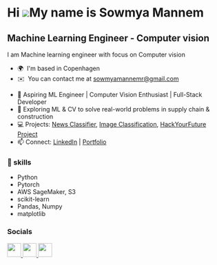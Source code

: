 
Hi ![](https://user-images.githubusercontent.com/18350557/176309783-0785949b-9127-417c-8b55-ab5a4333674e.gif)My name is Sowmya Mannem
=====================================================================================================================================

Machine Learning Engineer - Computer vision
------------------

I am Machine learning engineer with focus on Computer vision

* 🌍  I'm based in Copenhagen
* ✉️  You can contact me at [sowmyamannemr@gmail.com](mailto:sowmyamannemr@gmail.com)
- 🌱 Aspiring ML Engineer | Computer Vision Enthusiast | Full-Stack Developer
- 🚀 Exploring ML & CV to solve real-world problems in supply chain & construction
- 💻 Projects: [News Classifier](link), [Image Classification](link), [HackYourFuture Project](link)
- 📫 Connect: [LinkedIn](linkedin.com/in/sowmyamannem) | [Portfolio]([link](https://sowmya1408.github.io/portfolio))


### 🔹 skills
- Python
- Pytorch
- AWS SageMaker, S3
- scikit-learn
- Pandas, Numpy
- matplotlib


### Socials

<p align="left"> <a href="https://discord.com/users/sowmyamannem" target="_blank" rel="noreferrer"> <picture> <source media="(prefers-color-scheme: dark)" srcset="undefined" /> <source media="(prefers-color-scheme: light)" srcset="https://raw.githubusercontent.com/danielcranney/readme-generator/main/public/icons/socials/discord.svg" /> <img src="https://raw.githubusercontent.com/danielcranney/readme-generator/main/public/icons/socials/discord.svg" width="32" height="32" /> </picture> </a> <a href="https://www.github.com/sowmya1408" target="_blank" rel="noreferrer"> <picture> <source media="(prefers-color-scheme: dark)" srcset="https://raw.githubusercontent.com/danielcranney/readme-generator/main/public/icons/socials/github-dark.svg" /> <source media="(prefers-color-scheme: light)" srcset="https://raw.githubusercontent.com/danielcranney/readme-generator/main/public/icons/socials/github.svg" /> <img src="https://raw.githubusercontent.com/danielcranney/readme-generator/main/public/icons/socials/github.svg" width="32" height="32" /> </picture> </a> <a href="https://www.linkedin.com/in/sowmyamannem" target="_blank" rel="noreferrer"> <picture> <source media="(prefers-color-scheme: dark)" srcset="https://raw.githubusercontent.com/danielcranney/readme-generator/main/public/icons/socials/linkedin-dark.svg" /> <source media="(prefers-color-scheme: light)" srcset="https://raw.githubusercontent.com/danielcranney/readme-generator/main/public/icons/socials/linkedin.svg" /> <img src="https://raw.githubusercontent.com/danielcranney/readme-generator/main/public/icons/socials/linkedin.svg" width="32" height="32" /> </picture> </a></p>


